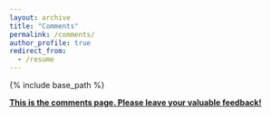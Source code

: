 ```yaml
---
layout: archive
title: "Comments"
permalink: /comments/
author_profile: true
redirect_from:
  - /resume
---
```

{% include base_path %}

**<u>This is the comments page. Please leave your valuable feedback!</u>**
